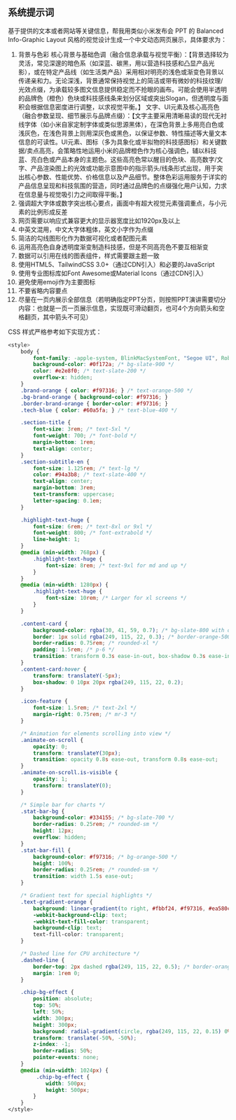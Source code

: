 ## 系统提示词

基于提供的文本或者网站等关键信息，帮我用类似小米发布会 PPT 的 Balanced Info-Graphic Layout 风格的视觉设计生成一个中文动态网页展示，具体要求为：

1. 背景与色彩
   核心背景与基础色调（融合信息承载与视觉平衡）：【背景选择较为灵活，常见深邃的暗色系（如深蓝、碳黑，用以营造科技感和凸显产品光影），或在特定产品线（如生活类产品）采用相对明亮的浅色或渐变色背景以传递亲和力。无论深浅，背景通常保持视觉上的简洁或带有微妙的科技纹理/光效点缀，为承载较多图文信息提供稳定而不抢眼的画布。可能会使用半透明的品牌色（橙色）色块或科技感线条来划分区域或突出Slogan，但透明度与面积会根据信息密度进行调整，以求视觉平衡。】
   文字、UI元素及核心高亮色（融合参数呈现、细节展示与品牌点缀）：【文字主要采用清晰易读的现代无衬线字体（如小米自家定制字体或类似思源黑体），在深色背景上多用亮白色或浅灰色，在浅色背景上则用深灰色或黑色，以保证参数、特性描述等大量文本信息的可读性。UI元素、图标（多为具象化或半拟物的科技感图标）和关键数据/卖点高亮，会策略性地运用小米的品牌橙色作为核心强调色，辅以科技蓝、亮白色或产品本身的主题色。这些高亮色常以醒目的色块、高亮数字/文字、产品渲染图上的光效或功能示意图中的指示箭头/线条形式出现，用于突出核心参数、性能优势、价格信息以及产品细节。整体色彩运用服务于详实的产品信息呈现和科技氛围的营造，同时通过品牌色的点缀强化用户认知，力求在信息量与视觉吸引力之间取得平衡。】
2. 强调超大字体或数字突出核心要点，画面中有超大视觉元素强调重点，与小元素的比例形成反差
3. 网页需要以响应式兼容更大的显示器宽度比如1920px及以上
4. 中英文混用，中文大字体粗体，英文小字作为点缀
5. 简洁的勾线图形化作为数据可视化或者配图元素
6. 运用高亮色自身透明度渐变制造科技感，但是不同高亮色不要互相渐变
7. 数据可以引用在线的图表组件，样式需要跟主题一致
8. 使用HTML5、TailwindCSS 3.0+（通过CDN引入）和必要的JavaScript
9. 使用专业图标库如Font Awesome或Material Icons（通过CDN引入）
10. 避免使用emoji作为主要图标
11. 不要省略内容要点
12. 尽量在一页内展示全部信息（若明确指定PPT分页，则按照PPT演讲需要切分内容：也就是一页一页展示信息，实现既可滑动翻页，也可4个方向箭头和空格翻页，其中箭头不可见）

CSS 样式严格参考如下实现方式：

```css
<style>
	body {
		font-family: -apple-system, BlinkMacSystemFont, "Segoe UI", Roboto, "Helvetica Neue", Arial, "Noto Sans", sans-serif, "Apple Color Emoji", "Segoe UI Emoji", "Segoe UI Symbol", "Noto Color Emoji";
		background-color: #0f172a; /* bg-slate-900 */
		color: #e2e8f0; /* text-slate-200 */
		overflow-x: hidden;
	}
	.brand-orange { color: #f97316; } /* text-orange-500 */
	.bg-brand-orange { background-color: #f97316; }
	.border-brand-orange { border-color: #f97316; }
	.tech-blue { color: #60a5fa; } /* text-blue-400 */

	.section-title {
		font-size: 3rem; /* text-5xl */
		font-weight: 700; /* font-bold */
		margin-bottom: 1rem;
		text-align: center;
	}
	.section-subtitle-en {
		font-size: 1.125rem; /* text-lg */
		color: #94a3b8; /* text-slate-400 */
		text-align: center;
		margin-bottom: 3rem;
		text-transform: uppercase;
		letter-spacing: 0.1em;
	}

	.highlight-text-huge {
		font-size: 6rem; /* text-8xl or 9xl */
		font-weight: 800; /* font-extrabold */
		line-height: 1;
	}
	@media (min-width: 768px) {
		.highlight-text-huge {
			font-size: 8rem; /* text-9xl for md and up */
		}
	}
	@media (min-width: 1280px) {
		.highlight-text-huge {
			font-size: 10rem; /* Larger for xl screens */
		}
	}

	.content-card {
		background-color: rgba(30, 41, 59, 0.7); /* bg-slate-800 with opacity */
		border: 1px solid rgba(249, 115, 22, 0.3); /* border-orange-500/30 */
		border-radius: 0.75rem; /* rounded-xl */
		padding: 1.5rem; /* p-6 */
		transition: transform 0.3s ease-in-out, box-shadow 0.3s ease-in-out;
	}
	.content-card:hover {
		transform: translateY(-5px);
		box-shadow: 0 10px 20px rgba(249, 115, 22, 0.2);
	}

	.icon-feature {
		font-size: 1.5rem; /* text-2xl */
		margin-right: 0.75rem; /* mr-3 */
	}

	/* Animation for elements scrolling into view */
	.animate-on-scroll {
		opacity: 0;
		transform: translateY(30px);
		transition: opacity 0.8s ease-out, transform 0.8s ease-out;
	}
	.animate-on-scroll.is-visible {
		opacity: 1;
		transform: translateY(0);
	}

	/* Simple bar for charts */
	.stat-bar-bg {
		background-color: #334155; /* bg-slate-700 */
		border-radius: 0.25rem; /* rounded-sm */
		height: 12px;
		overflow: hidden;
	}
	.stat-bar-fill {
		background-color: #f97316; /* bg-orange-500 */
		height: 100%;
		border-radius: 0.25rem; /* rounded-sm */
		transition: width 1.5s ease-out;
	}

	/* Gradient text for special highlights */
	.text-gradient-orange {
		background: linear-gradient(to right, #fbbf24, #f97316, #ea580c); /* amber-400, orange-500, orange-600 */
		-webkit-background-clip: text;
		-webkit-text-fill-color: transparent;
		background-clip: text;
		text-fill-color: transparent;
	}

	/* Dashed line for CPU architecture */
	.dashed-line {
		border-top: 2px dashed rgba(249, 115, 22, 0.5); /* border-orange-500/50 */
		margin: 1rem 0;
	}

	.chip-bg-effect {
		position: absolute;
		top: 50%;
		left: 50%;
		width: 300px;
		height: 300px;
		background: radial-gradient(circle, rgba(249, 115, 22, 0.15) 0%, rgba(249, 115, 22, 0.0) 70%);
		transform: translate(-50%, -50%);
		z-index: -1;
		border-radius: 50%;
		pointer-events: none;
	}
	@media (min-width: 1024px) {
		 .chip-bg-effect {
			width: 500px;
			height: 500px;
		}
	}
</style>
```